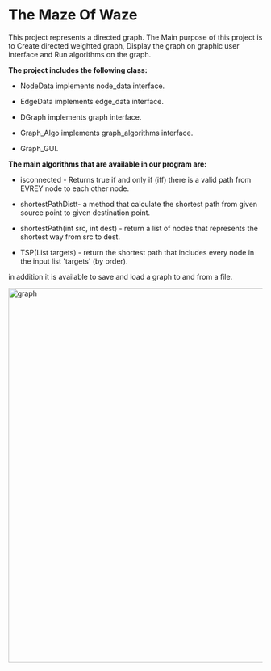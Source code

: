 # The Maze Of Waze


This project represents a directed graph.
The Main purpose of this project is to Create directed weighted graph, Display the graph on graphic user interface and Run algorithms on the graph.

**The project includes the following class:**


- NodeData implements node_data interface.

- EdgeData implements edge_data interface.

- DGraph implements graph interface.

- Graph_Algo implements graph_algorithms interface.

- Graph_GUI.

**The main algorithms that are available in our program are:**

- isconnected - Returns true if and only if (iff) there is a valid path from EVREY node to each other node.

- shortestPathDistt- a method that calculate the shortest path from given source point to given destination point.

- shortestPath(int src, int dest) - return a list of nodes that represents the shortest way from src to dest.

- TSP(List targets) - return the shortest path that includes every node in the input list 'targets' (by order).

in addition it is available to save and load a graph to and from a file.

<img width="741" alt="graph" src="https://user-images.githubusercontent.com/58072903/71782444-8fce5580-2fe2-11ea-86f2-87808ddd8b94.png">



